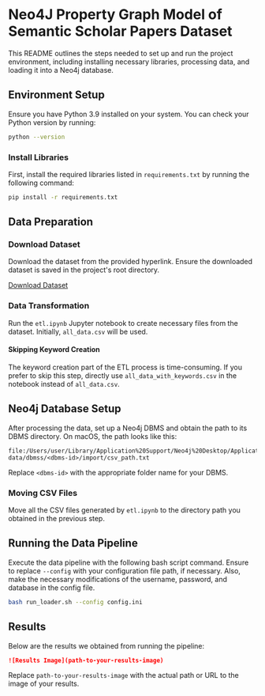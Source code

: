 # Neo4J Property Graph Model of Semantic Scholar Papers Dataset

This README outlines the steps needed to set up and run the project environment, including installing necessary libraries, processing data, and loading it into a Neo4j database.

## Environment Setup

Ensure you have Python 3.9 installed on your system. You can check your Python version by running:

```bash
python --version
```

### Install Libraries

First, install the required libraries listed in `requirements.txt` by running the following command:

```bash
pip install -r requirements.txt
```

## Data Preparation

### Download Dataset

Download the dataset from the provided hyperlink. Ensure the downloaded dataset is saved in the project's root directory.

[Download Dataset](https://drive.google.com/drive/folders/19AC2DGWyPLi7hWFlZ3iDD1OgRLlNzxE9?usp=sharing)

### Data Transformation

Run the `etl.ipynb` Jupyter notebook to create necessary files from the dataset. Initially, `all_data.csv` will be used.

#### Skipping Keyword Creation

The keyword creation part of the ETL process is time-consuming. If you prefer to skip this step, directly use `all_data_with_keywords.csv` in the notebook instead of `all_data.csv`.

## Neo4j Database Setup

After processing the data, set up a Neo4j DBMS and obtain the path to its DBMS directory. On macOS, the path looks like this:

```
file:/Users/user/Library/Application%20Support/Neo4j%20Desktop/Application/relate-data/dbmss/<dbms-id>/import/csv_path.txt
```

Replace `<dbms-id>` with the appropriate folder name for your DBMS.

### Moving CSV Files

Move all the CSV files generated by `etl.ipynb` to the directory path you obtained in the previous step.

## Running the Data Pipeline

Execute the data pipeline with the following bash script command. Ensure to replace `--config` with your configuration file path, if necessary. Also, make the necessary modifications of the username, password, and database in the config file.

```bash
bash run_loader.sh --config config.ini
```

## Results

Below are the results we obtained from running the pipeline:

```markdown
![Results Image](path-to-your-results-image)
```

Replace `path-to-your-results-image` with the actual path or URL to the image of your results.
